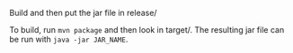 Build and then put the jar file in release/

To build, run `mvn package` and then look in target/.
The resulting jar file can be run with `java -jar JAR_NAME`.
